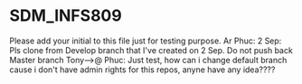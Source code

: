 # SDM_INFS809
Please add your initial to this file just for testing purpose.
Ar
Phuc: 2 Sep: Pls clone from Develop branch that I've created on 2 Sep. Do not push back Master branch
Tony-->@ Phuc: Just test, how can i change default branch cause i don't have admin rights for this repos, anyne have any idea????
